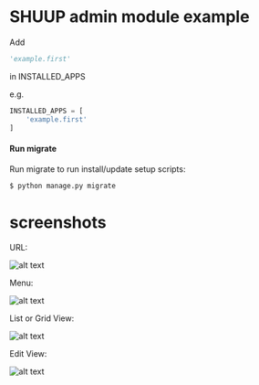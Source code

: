 
# SHUUP admin module example

Add 
```python
'example.first'
```

in INSTALLED_APPS

e.g.
```python
INSTALLED_APPS = [
    'example.first'
]
```

#### Run migrate
Run migrate to run install/update setup scripts:
```sh
$ python manage.py migrate
```
# screenshots

URL:

![alt text](https://raw.githubusercontent.com/anil-pawar/shuup-example-first/master/screenshots/url.png)

Menu:

![alt text](https://raw.githubusercontent.com/anil-pawar/shuup-example-first/master/screenshots/menu.png)


List or Grid View:

![alt text](https://raw.githubusercontent.com/anil-pawar/shuup-example-first/master/screenshots/list_or_grid.png)


Edit View:

![alt text](https://raw.githubusercontent.com/anil-pawar/shuup-example-first/master/screenshots/list_or_grid.png)
